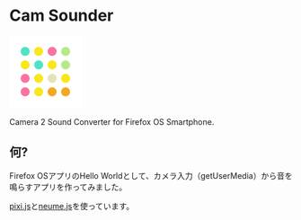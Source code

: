 # Cam Sounder

![image](./camsounder.png)

Camera 2 Sound Converter for Firefox OS Smartphone.

## 何?

Firefox OSアプリのHello Worldとして、カメラ入力（getUserMedia）から音を鳴らすアプリを作ってみました。

[pixi.js](https://github.com/GoodBoyDigital/pixi.js/)と[neume.js](https://github.com/mohayonao/neume.js/)を使っています。



